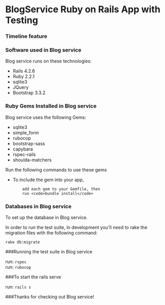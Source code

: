# BlogService Ruby on Rails App with Testing 


<h3>Timeline feature </h3>


<h3>Software used in Blog service</h3>

Blog service runs on these technologies:

<ul>
  <li>Rails 4.2.6</li>
  <li>Ruby 2.2.1</li>
  <li>sqlite3</li>
  <li>JQuery</li>
  <li>Bootstrap 3.3.2</li>
</ul>

<h3>Ruby Gems Installed in Blog service</h3>

Blog service uses the following Gems:

<ul>
  <li>sqlite3</li>
  <li>simple_form</li>
  <li>rubocop</li>
  <li>bootstrap-sass</li>
  <li>capybara</li>
  <li>rspec-rails</li>
  <li>shoulda-matchers</li>
</ul>

Run the following commands to use these gems

<ul>

  <li>To include the gem into your app,</li>

        add each gem to your Gemfile, then
        run <code>bundle install</code>

</ul>
<h3>Databases in Blog service</h3>
<p>To set up the database in Blog service.</p>
In order to run the test suite, in development you'll need to rake the migration files with the following command:

<code>rake db:migrate</code>


###Running the test suite in Blog service

run: <code>rspec</code> <br>
run: <code>rubocop</code>

###To start the rails serve

run: <code>rails s</code>
  
###Thanks for checking out Blog service!